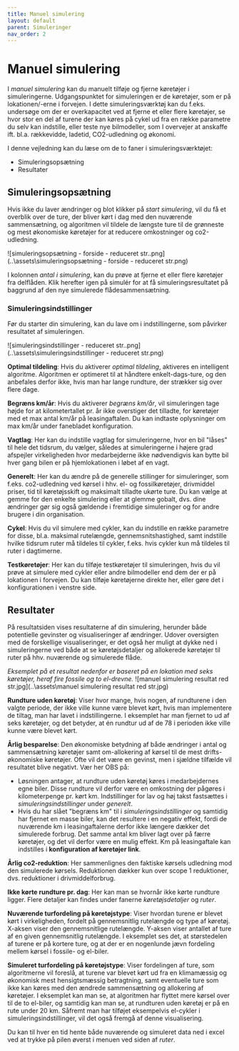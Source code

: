 ```yaml
---
title: Manuel simulering
layout: default
parent: Simuleringer
nav_order: 2
---
```


# Manuel simulering #

I _manuel simulering_ kan du manuelt tilføje og fjerne køretøjer i simuleringerne. Udgangspunktet for simuleringen er de køretøjer, som er på lokationen/-erne i forvejen. I dette simuleringsværktøj kan du f.eks. undersøge om der er overkapacitet ved at fjerne et eller flere køretøjer, se hvor stor en del af turene der kan køres på cykel ud fra en række parametre du selv kan indstille, eller teste nye bilmodeller, som I overvejer at anskaffe ift. bl.a. rækkevidde, ladetid, CO2-udledning og økonomi.

I denne vejledning kan du læse om de to faner i simuleringsværktøjet:
+ Simuleringsopsætning
+ Resultater

## Simuleringsopsætning ##
Hvis ikke du laver ændringer og blot klikker på _start simulering_, vil du få et overblik over de ture, der bliver kørt i dag med den nuværende sammensætning, og algoritmen vil tildele de længste ture til de grønneste og mest økonomiske køretøjer for at reducere omkostninger og co2-udledning.

![simuleringsopsætning - forside - reduceret str..png](..\assets\simuleringsopsætning - forside - reduceret str.png)

I kolonnen _antal i simulering_, kan du prøve at fjerne et eller flere køretøjer fra delflåden. Klik herefter igen på simulér for at få simuleringsresultatet på baggrund af den nye simulerede flådesammensætning.

### Simuleringsindstillinger ###

Før du starter din simulering, kan du lave om i indstillingerne, som påvirker resultatet af simuleringen.

![simuleringsindstillinger - reduceret str..png](..\assets\simuleringsindstillinger - reduceret str.png)

__Optimal tildeling__: Hvis du aktiverer _optimal tildeling_, aktiveres en intelligent algoritme. Algoritmen er optimeret til at håndtere enkelt-dags-ture, og den anbefales derfor ikke, hvis man har lange rundture, der strækker sig over flere dage. 

__Begræns km/år__: Hvis du aktiverer _begræns km/år_, vil simuleringen tage højde for at kilometertallet pr. år ikke overstiger det tilladte, for køretøjer med et max antal km/år på leasingaftalen. Du kan indtaste oplysninger om max km/år under fanebladet konfiguration.

__Vagtlag__: Her kan du indstille vagtlag for simuleringerne, hvor en bil "låses" til hele det tidsrum, du vælger, således at simuleringerne i højere grad afspejler virkeligheden hvor medarbejderne ikke nødvendigvis kan bytte bil hver gang bilen er på hjemlokationen i løbet af en vagt.

__Generelt__: Her kan du ændre på de generelle stillinger for simuleringer, som f.eks. co2-udledning ved kørsel i hhv. el- og fossilkøretøjer, drivmiddel priser, tid til køretøjsskift og maksimalt tilladte ukørte ture. Du kan vælge at gemme for den enkelte simulering eller at glemme gobalt, dvs. dine ændringer gør sig også gældende i fremtidige simuleringer og for andre brugere i din organisation. 

__Cykel__: Hvis du vil simulere med cykler, kan du indstille en række parametre for disse, bl.a. maksimal rutelængde, gennemsnitshastighed, samt indstille hvilke tidsrum ruter må tildeles til cykler, f.eks. hvis cykler kun må tildeles til ruter i dagtimerne.

__Testkøretøjer__: Her kan du tilføje testkøretøjer til simuleringen, hvis du vil prøve at simulere med cykler eller andre bilmodeller end dem der er på lokationen i forvejen. Du kan tilføje køretøjerne direkte her, eller gøre det i konfigurationen i venstre side. 


  

## Resultater ##
På resultatsiden vises resultaterne af din simulering, herunder både potentielle gevinster og visualiseringer af ændringer. Udover oversigten med de forskellige visualiseringer, er det også her muligt at dykke ned i simuleringerne ved både at se køretøjsdetaljer og allokerede køretøjer til ruter på hhv. nuværende og simulerede flåde. 

_Eksemplet på et resultat nedenfor er baseret på en lokation med seks køretøjer, heraf fire fossile og to el-drevne._
![manuel simulering resultat red str.jpg](..\assets\manuel simulering resultat red str.jpg)

__Rundture uden køretøj__: Viser hvor mange, hvis nogen, af rundturene i den valgte periode, der ikke ville kunne være blevet kørt, hvis man implementere de tiltag, man har lavet i indstillingerne. I eksemplet har man fjernet to ud af seks køretøjer, og det betyder, at én rundtur ud af de 78 i perioden ikke ville kunne være blevet kørt. 

__Årlig besparelse__: Den økonomiske betydning af både ændringer i antal og sammensætning køretøjer samt om-allokering af kørsel til de mest drifts-økonomiske køretøjer. Ofte vil det være en gevinst, men i sjældne tilfælde vil resultatet blive negativt. Vær her OBS på:
+ Løsningen antager, at rundture uden køretøj køres i medarbejdernes egne biler. Disse rundture vil derfor være en omkostning der pågøres i kilometerpenge pr. kørt km. Indstillinger for lav og høj takst fastsættes i _simuleringsindstillinger_ under _generelt_.
+ Hvis du har slået "begræns km" til i _simuleringsindstillinger_ og samtidig har fjernet en masse biler, kan det resultere i en negativ effekt, fordi de nuværende km i leasingaftalerne derfor ikke længere dækker det simulerede forbrug. Det samme antal km bliver lagt over på færre køretøjer, og det vil derfor være en mulig effekt. Km på leasingaftale kan indstilles i __konfiguration af køretøjer link__.

__Årlig co2-reduktion__: Her sammenlignes den faktiske kørsels udledning mod den simulerede kørsels. Reduktionen dækker kun over scope 1 reduktioner, dvs. reduktioner i drivmiddelforbrug. 

__Ikke kørte rundture pr. dag__: Her kan man se hvornår ikke kørte rundture ligger. Flere detaljer kan findes under fanerne _køretøjsdetaljer_ og _ruter_. 

__Nuværende turfordeling på køretøjstype__: Viser hvordan turene er blevet kørt i virkeligheden, fordelt på gennemsnitlig rutelængde og type af køretøj. X-aksen viser den gennemsnitlige rutelængde. Y-aksen viser antallet af ture af en given gennemsnitlig rutelængde. I eksemplet ses det, at størstedelen af turene er på kortere ture, og at der er en nogenlunde jævn fordeling mellem kørsel i fossile- og el-biler. 

__Simuleret turfordeling på køretøjstype__: Viser fordelingen af ture, som algoritmerne vil foreslå, at turene var blevet kørt ud fra en klimamæssig og økonomisk mest hensigtsmæssig betragtning, samt eventuelle ture som ikke kan køres med den ændrede sammensætning og allokering af køretøjer. I eksemplet kan man se, at algoritmen har flyttet mere kørsel over til de to el-biler, og samtidig kan man se, at rundturen uden køretøj er på en rute under 20 km. Såfremt man har tilføjet eksempelvis el-cykler i simuleringsindstillinger, vil det også fremgå af denne visualisering.  

Du kan til hver en tid hente både nuværende og simuleret data ned i excel ved at trykke på pilen øverst i menuen ved siden af _ruter_. 



